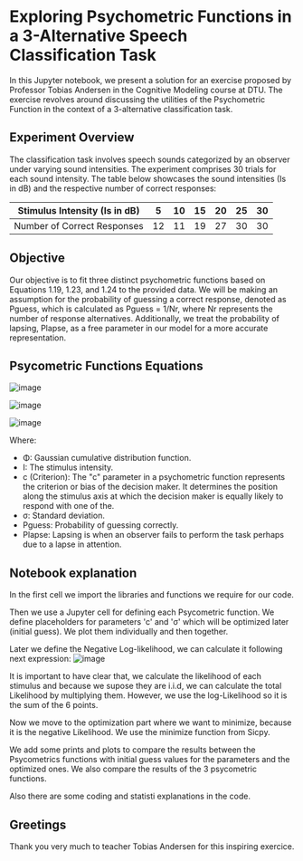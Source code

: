 # Exploring Psychometric Functions in a 3-Alternative Speech Classification Task

In this Jupyter notebook, we present a solution for an exercise proposed by Professor Tobias Andersen in the Cognitive Modeling course at DTU. The exercise revolves around discussing the utilities of the Psychometric Function in the context of a 3-alternative classification task.

## Experiment Overview

The classification task involves speech sounds categorized by an observer under varying sound intensities. The experiment comprises 30 trials for each sound intensity. The table below showcases the sound intensities (Is in dB) and the respective number of correct responses:

| Stimulus Intensity (Is in dB) | 5 | 10 | 15 | 20 | 25 | 30 |
|-------------------------------|---|----|----|----|----|----|
| Number of Correct Responses    | 12| 11 | 19 | 27 | 30 | 30 |

## Objective

Our objective is to fit three distinct psychometric functions based on Equations 1.19, 1.23, and 1.24 to the provided data. We will be making an assumption for the probability of guessing a correct response, denoted as Pguess, which is calculated as Pguess = 1/Nr, where Nr represents the number of response alternatives. Additionally, we treat the probability of lapsing, Plapse, as a free parameter in our model for a more accurate representation.

## Psycometric Functions Equations

![image](https://github.com/adrianlopezpirvu/DTU/assets/116965884/93468873-1817-408a-b63c-016ec2d1f6dd)

![image](https://github.com/adrianlopezpirvu/DTU/assets/116965884/35820d4e-fecf-4b37-9a9d-fe545543d756)

![image](https://github.com/adrianlopezpirvu/DTU/assets/116965884/21930dca-63c5-4326-a087-496b5d6838df)

Where:
- Φ: Gaussian cumulative distribution function.
- I: The stimulus intensity.
- c (Criterion): The "c" parameter in a psychometric function represents the criterion or bias                    of the decision maker. It determines the position along the stimulus axis at                    which the decision maker is equally likely to respond with one of the.
- σ: Standard deviation.
- Pguess: Probability of guessing correctly.
- Plapse: Lapsing is when an observer fails to perform the task perhaps due to a lapse in attention.

## Notebook explanation

In the first cell we import the libraries and functions we require for our code. 

Then we use a Jupyter cell for defining each Psycometric function. We define placeholders for parameters 'c' and 'σ' which will be optimized later (initial guess). We plot them individually and then together.

Later we define the Negative Log-likelihood, we can calculate it following next expression:
​![image](https://github.com/adrianlopezpirvu/DTU/assets/116965884/4aa53354-7c69-42dd-8f74-15ac6dcfd24b)

It is important to have clear that, we calculate the likelihood of each stimulus and because we supose they are i.i.d, we can calculate the total Likelihood by multiplying them. However, we use the log-Likelihood so it is the sum of the 6 points.

Now we move to the optimization part where we want to minimize, because it is the negative Likelihood. We use the minimize function from Sicpy.

We add some prints and plots to compare the results between the Psycometrics functions with initial guess values for the parameters and the optimized ones. We also compare the results of the 3 psycometric functions.

Also there are some coding and statisti explanations in the code.

## Greetings

Thank you very much to teacher Tobias Andersen for this inspiring exercice.


